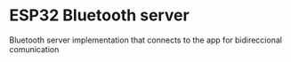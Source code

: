 ESP32 Bluetooth server
========================
Bluetooth server implementation that connects to the app for bidireccional comunication


